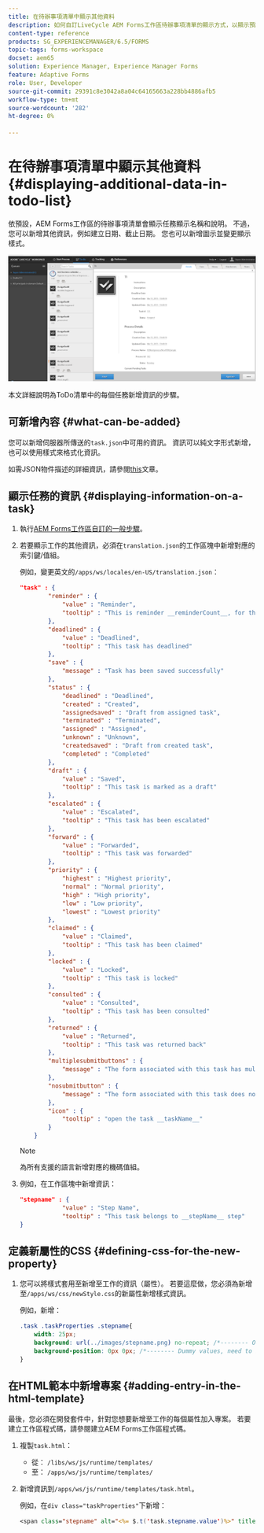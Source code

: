 ```yaml
---
title: 在待辦事項清單中顯示其他資料
description: 如何自訂LiveCycle AEM Forms工作區待辦事項清單的顯示方式，以顯示預設值以外的更多資訊。
content-type: reference
products: SG_EXPERIENCEMANAGER/6.5/FORMS
topic-tags: forms-workspace
docset: aem65
solution: Experience Manager, Experience Manager Forms
feature: Adaptive Forms
role: User, Developer
source-git-commit: 29391c8e3042a8a04c64165663a228bb4886afb5
workflow-type: tm+mt
source-wordcount: '282'
ht-degree: 0%

---
```


# 在待辦事項清單中顯示其他資料{#displaying-additional-data-in-todo-list}

依預設，AEM Forms工作區的待辦事項清單會顯示任務顯示名稱和說明。 不過，您可以新增其他資訊，例如建立日期、截止日期。 您也可以新增圖示並變更顯示樣式。

![檢視HTML Workspace待辦事項索引標籤，其中顯示預設設定](assets/html-todo-list.png)

本文詳細說明為ToDo清單中的每個任務新增資訊的步驟。

## 可新增內容 {#what-can-be-added}

您可以新增伺服器所傳送的`task.json`中可用的資訊。 資訊可以純文字形式新增，也可以使用樣式來格式化資訊。

如需JSON物件描述的詳細資訊，請參閱[this](/help/forms/using/html-workspace-json-object-description.md)文章。

## 顯示任務的資訊 {#displaying-information-on-a-task}

1. 執行[AEM Forms工作區自訂的一般步驟](../../forms/using/generic-steps-html-workspace-customization.md)。
1. 若要顯示工作的其他資訊，必須在`translation.json`的工作區塊中新增對應的索引鍵/值組。

   例如，變更英文的`/apps/ws/locales/en-US/translation.json`：

   ```json
   "task" : {
           "reminder" : {
               "value" : "Reminder",
               "tooltip" : "This is reminder __reminderCount__, for this task."
           },
           "deadlined" : {
               "value" : "Deadlined",
               "tooltip" : "This task has deadlined"
           },
           "save" : {
               "message" : "Task has been saved successfully"
           },
           "status" : {
               "deadlined" : "Deadlined",
               "created" : "Created",
               "assignedsaved" : "Draft from assigned task",
               "terminated" : "Terminated",
               "assigned" : "Assigned",
               "unknown" : "Unknown",
               "createdsaved" : "Draft from created task",
               "completed" : "Completed"
           },
           "draft" : {
               "value" : "Saved",
               "tooltip" : "This task is marked as a draft"
           },
           "escalated" : {
               "value" : "Escalated",
               "tooltip" : "This task has been escalated"
           },
           "forward" : {
               "value" : "Forwarded",
               "tooltip" : "This task was forwarded"
           },
           "priority" : {
               "highest" : "Highest priority",
               "normal" : "Normal priority",
               "high" : "High priority",
               "low" : "Low priority",
               "lowest" : "Lowest priority"
           },
           "claimed" : {
               "value" : "Claimed",
               "tooltip" : "This task has been claimed"
           },
           "locked" : {
               "value" : "Locked",
               "tooltip" : "This task is locked"
           },
           "consulted" : {
               "value" : "Consulted",
               "tooltip" : "This task has been consulted"
           },
           "returned" : {
               "value" : "Returned",
               "tooltip" : "This task was returned back"
           },
           "multiplesubmitbuttons" : {
               "message" : "The form associated with this task has multiple submit buttons so the Workspace Complete button will be disabled. Click the appropriate button on the form to submit it."
           },
           "nosubmitbutton" : {
               "message" : "The form associated with this task does not appear to have submit buttons. You may need to upgrade your Adobe Reader version to 9.1 or greater and enable the Reader Submit option in your process."
           },
           "icon" : {
               "tooltip" : "open the task __taskName__"
           }
       }
   ```

   >[!NOTE]
   >
   >為所有支援的語言新增對應的機碼值組。

1. 例如，在工作區塊中新增資訊：

   ```json
   "stepname" : {
               "value" : "Step Name",
               "tooltip" : "This task belongs to __stepName__ step"
   }
   ```

## 定義新屬性的CSS {#defining-css-for-the-new-property}

1. 您可以將樣式套用至新增至工作的資訊（屬性）。 若要這麼做，您必須為新增至`/apps/ws/css/newStyle.css`的新屬性新增樣式資訊。

   例如，新增：

   ```css
   .task .taskProperties .stepname{
       width: 25px;
       background: url(../images/stepname.png) no-repeat; /*-------- Or just reuse background image / image-sprite defined .task .taskProperties span of style.css---------------------*/
       background-position: 0px 0px; /*-------- Dummy values, need to be configured as per user background image / image-sprite ---------------------*/
   }
   ```

## 在HTML範本中新增專案 {#adding-entry-in-the-html-template}

最後，您必須在開發套件中，針對您想要新增至工作的每個屬性加入專案。 若要建立工作區程式碼，請參閱建立AEM Forms工作區程式碼。

1. 複製`task.html`：

   * 從： `/libs/ws/js/runtime/templates/`
   * 至： `/apps/ws/js/runtime/templates/`

1. 新增資訊到`/apps/ws/js/runtime/templates/task.html`。

   例如，在`div class="taskProperties"`下新增：

   ```jsp
   <span class="stepname" alt="<%= $.t('task.stepname.value')%>" title = '<%= $.t("task.stepname.tooltip",{stepName:stepName})%>'/>
   ```
